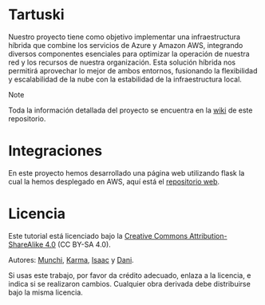 # Tartuski
Nuestro proyecto tiene como objetivo implementar una infraestructura híbrida que combine los servicios de Azure y Amazon AWS, integrando diversos componentes esenciales para optimizar la operación de nuestra red y los recursos de nuestra organización. Esta solución híbrida nos permitirá aprovechar lo mejor de ambos entornos, fusionando la flexibilidad y escalabilidad de la nube con la estabilidad de la infraestructura local.

> [!NOTE]
> Toda la información detallada del proyecto se encuentra en la [wiki](https://github.com/MunchiA/Tartuski/wiki) de este repositorio.

# Integraciones 
En este proyecto hemos desarrollado una página web utilizando flask la cual la hemos desplegado en AWS, aquí está el [repositorio web](https://github.com/MunchiA/TartuskiWeb).

# Licencia
Este tutorial está licenciado bajo la [Creative Commons Attribution-ShareAlike 4.0](https://creativecommons.org/licenses/by-sa/4.0/) (CC BY-SA 4.0).

Autores: [Munchi](https://github.com/MunchiA), [Karma](https://github.com/Karmagnus), [Isaac](https://github.com/isaacva8) y [Dani](https://github.com/DanielSanzSimon).

Si usas este trabajo, por favor da crédito adecuado, enlaza a la licencia, e indica si se realizaron cambios. Cualquier obra derivada debe distribuirse bajo la misma licencia.
